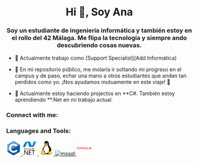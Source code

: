 <h1 align="center">Hi 👋, Soy Ana</h1>
<h3 align="center">Soy un estudiante de ingeniería informática y también estoy en el rollo del 42 Málaga. Me flipa la tecnología y siempre ando descubriendo cosas nuevas. </h3>

- 🔭 Actualmente trabajo como [Support Specialist](Add Informática)

- 🤝 En mi repositorio público, me molaría ir soltando mi progreso en el campus y de paso, echar una mano a otros estudiantes que andan tan perdidos como yo. ¡Nos ayudamos mutuamente en este viaje! 🌟

- 🌱 Actualmente estoy haciendo projectos en **C#. También estoy aprendiendo **.Net en mi trabajo actual.

<h3 align="left">Connect with me:</h3>
<p align="left">
</p>

<h3 align="left">Languages and Tools:</h3>
<p align="left"> <a href="https://www.cprogramming.com/" target="_blank" rel="noreferrer"> <img src="https://raw.githubusercontent.com/devicons/devicon/master/icons/c/c-original.svg" alt="c" width="40" height="40"/> </a> <a href="https://dotnet.microsoft.com/" target="_blank" rel="noreferrer"> <img src="https://raw.githubusercontent.com/devicons/devicon/master/icons/dot-net/dot-net-original-wordmark.svg" alt="dotnet" width="40" height="40"/> </a> <a href="https://www.linux.org/" target="_blank" rel="noreferrer"> <img src="https://raw.githubusercontent.com/devicons/devicon/master/icons/linux/linux-original.svg" alt="linux" width="40" height="40"/> </a> <a href="https://www.microsoft.com/en-us/sql-server" target="_blank" rel="noreferrer"> <img src="https://www.svgrepo.com/show/303229/microsoft-sql-server-logo.svg" alt="mssql" width="40" height="40"/> </a> <a href="https://www.oracle.com/" target="_blank" rel="noreferrer"> <img src="https://raw.githubusercontent.com/devicons/devicon/master/icons/oracle/oracle-original.svg" alt="oracle" width="40" height="40"/> </a> </p>
